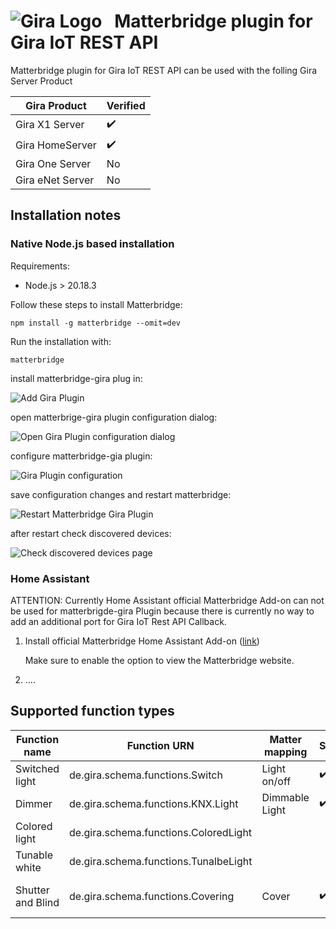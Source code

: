 # <img src="https://upload.wikimedia.org/wikipedia/commons/2/20/Logo_Gira_Giersiepen.svg" alt="Gira Logo">&nbsp;&nbsp;&nbsp;Matterbridge plugin for Gira IoT REST API

Matterbridge plugin for Gira IoT REST API can be used with the folling Gira Server Product

| Gira Product     | Verified |
| ------------------ | ------------- |
| Gira X1 Server   | ✔️          |
| Gira HomeServer  | ✔️          |
| Gira One Server  | No        |
| Gira eNet Server | No        |

## Installation notes

### Native Node.js based installation

Requirements:

* Node.js > 20.18.3

Follow these steps to install Matterbridge:

```
npm install -g matterbridge --omit=dev
```

Run the installation with:

```
matterbridge
```

install matterbridge-gira plug in:

![Add Gira Plugin](<img src="https://github.com/wowi1968/matterbridge-gira/tree/main/docs/images/install_add_gira_plugin.jpg?raw=true" alt="Add Gira Plugin">)

open matterbrige-gira plugin configuration dialog:

<img src="https://github.com/wowi1968/matterbridge-gira/tree/main/docs/images/configure_plugin.jpg" alt="Open Gira Plugin configuration dialog">

configure matterbridge-gia plugin:

<img src="https://github.com/wowi1968/matterbridge-gira/tree/main/docs/images/configure_dialog_plugin.jpg" alt="Gira Plugin configuration">

save configuration changes and restart matterbridge:

<img src="https://github.com/wowi1968/matterbridge-gira/tree/main/docs/images/restart_matterbridge.jpg" alt="Restart Matterbridge Gira Plugin">

after restart check discovered devices:

<img src="https://github.com/wowi1968/matterbridge-gira/tree/main/docs/images/matterbridge_devices.jpg" alt="Check discovered devices page">

### Home Assistant

ATTENTION: Currently Home Assistant official Matterbridge Add-on can not be used for matterbrigde-gira Plugin because there is currently no way to add an additional port for Gira IoT Rest API Callback.

1. Install official Matterbridge Home Assistant Add-on ([link](https://github.com/Luligu/matterbridge-home-assistant-addon))
   
   Make sure to enable the option to view the Matterbridge website.
2. ....

## Supported function types

| Function name     | Function URN                          | Matter mapping | Status | Remark |
| ------------------- | --------------------------------------- | ---------------- | :------------------------------ |  -------------- |
| Switched light    | de.gira.schema.functions.Switch       | Light on/off   | ✔️                          |
| Dimmer            | de.gira.schema.functions.KNX.Light    | Dimmable Light | ✔️                          |
| Colored light     | de.gira.schema.functions.ColoredLight |                |                               |
| Tunable white     | de.gira.schema.functions.TunalbeLight |                |                               |
| Shutter and Blind | de.gira.schema.functions.Covering     | Cover          | ✔️  | (no slats supported yet) |


